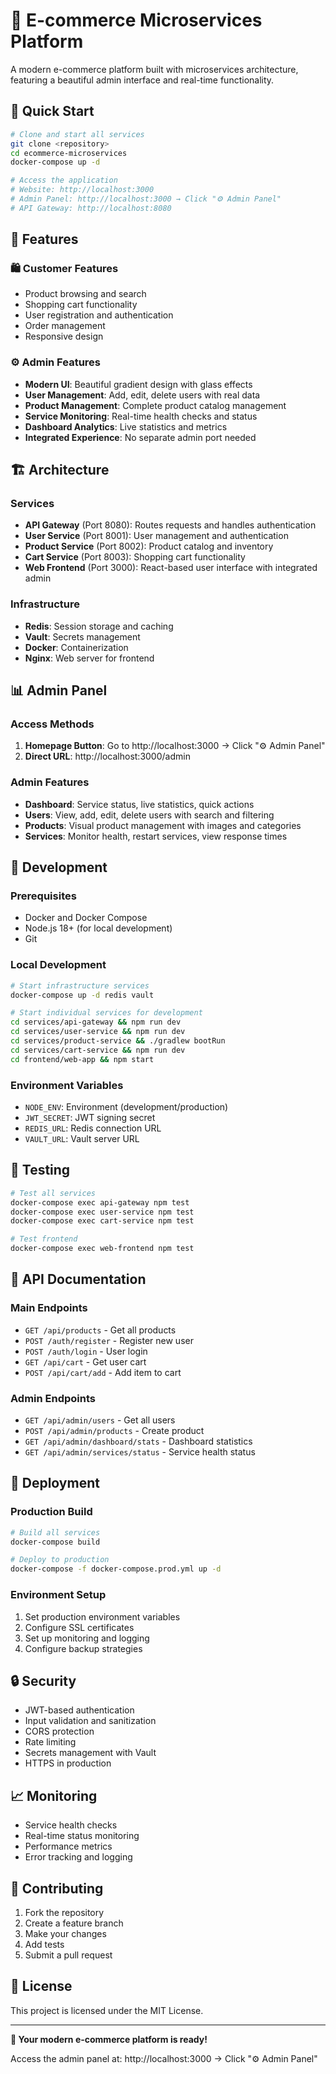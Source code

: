 # 🛒 E-commerce Microservices Platform

A modern e-commerce platform built with microservices architecture, featuring a beautiful admin interface and real-time functionality.

## 🚀 Quick Start

```bash
# Clone and start all services
git clone <repository>
cd ecommerce-microservices
docker-compose up -d

# Access the application
# Website: http://localhost:3000
# Admin Panel: http://localhost:3000 → Click "⚙️ Admin Panel"
# API Gateway: http://localhost:8080
```

## 🎯 Features

### 🛍️ **Customer Features**
- Product browsing and search
- Shopping cart functionality
- User registration and authentication
- Order management
- Responsive design

### ⚙️ **Admin Features**
- **Modern UI**: Beautiful gradient design with glass effects
- **User Management**: Add, edit, delete users with real data
- **Product Management**: Complete product catalog management
- **Service Monitoring**: Real-time health checks and status
- **Dashboard Analytics**: Live statistics and metrics
- **Integrated Experience**: No separate admin port needed

## 🏗️ Architecture

### **Services**
- **API Gateway** (Port 8080): Routes requests and handles authentication
- **User Service** (Port 8001): User management and authentication
- **Product Service** (Port 8002): Product catalog and inventory
- **Cart Service** (Port 8003): Shopping cart functionality
- **Web Frontend** (Port 3000): React-based user interface with integrated admin

### **Infrastructure**
- **Redis**: Session storage and caching
- **Vault**: Secrets management
- **Docker**: Containerization
- **Nginx**: Web server for frontend

## 📊 Admin Panel

### **Access Methods**
1. **Homepage Button**: Go to http://localhost:3000 → Click "⚙️ Admin Panel"
2. **Direct URL**: http://localhost:3000/admin

### **Admin Features**
- **Dashboard**: Service status, live statistics, quick actions
- **Users**: View, add, edit, delete users with search and filtering
- **Products**: Visual product management with images and categories
- **Services**: Monitor health, restart services, view response times

## 🔧 Development

### **Prerequisites**
- Docker and Docker Compose
- Node.js 18+ (for local development)
- Git

### **Local Development**
```bash
# Start infrastructure services
docker-compose up -d redis vault

# Start individual services for development
cd services/api-gateway && npm run dev
cd services/user-service && npm run dev
cd services/product-service && ./gradlew bootRun
cd services/cart-service && npm run dev
cd frontend/web-app && npm start
```

### **Environment Variables**
- `NODE_ENV`: Environment (development/production)
- `JWT_SECRET`: JWT signing secret
- `REDIS_URL`: Redis connection URL
- `VAULT_URL`: Vault server URL

## 🧪 Testing

```bash
# Test all services
docker-compose exec api-gateway npm test
docker-compose exec user-service npm test
docker-compose exec cart-service npm test

# Test frontend
docker-compose exec web-frontend npm test
```

## 📝 API Documentation

### **Main Endpoints**
- `GET /api/products` - Get all products
- `POST /auth/register` - Register new user
- `POST /auth/login` - User login
- `GET /api/cart` - Get user cart
- `POST /api/cart/add` - Add item to cart

### **Admin Endpoints**
- `GET /api/admin/users` - Get all users
- `POST /api/admin/products` - Create product
- `GET /api/admin/dashboard/stats` - Dashboard statistics
- `GET /api/admin/services/status` - Service health status

## 🚀 Deployment

### **Production Build**
```bash
# Build all services
docker-compose build

# Deploy to production
docker-compose -f docker-compose.prod.yml up -d
```

### **Environment Setup**
1. Set production environment variables
2. Configure SSL certificates
3. Set up monitoring and logging
4. Configure backup strategies

## 🔒 Security

- JWT-based authentication
- Input validation and sanitization
- CORS protection
- Rate limiting
- Secrets management with Vault
- HTTPS in production

## 📈 Monitoring

- Service health checks
- Real-time status monitoring
- Performance metrics
- Error tracking and logging

## 🤝 Contributing

1. Fork the repository
2. Create a feature branch
3. Make your changes
4. Add tests
5. Submit a pull request

## 📄 License

This project is licensed under the MIT License.

---

**🎉 Your modern e-commerce platform is ready!**

Access the admin panel at: http://localhost:3000 → Click "⚙️ Admin Panel"
